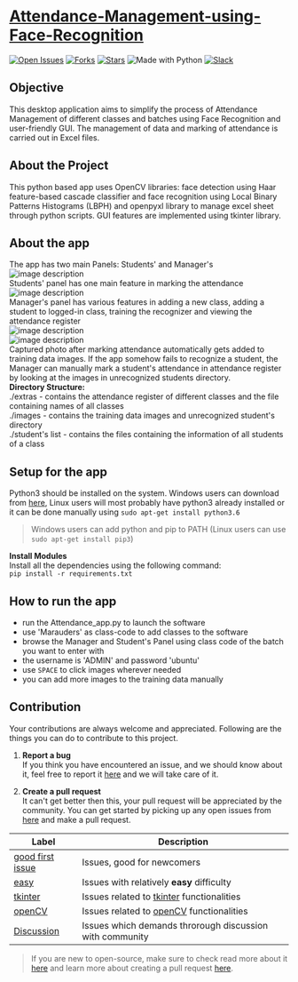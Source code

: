 
# [Attendance-Management-using-Face-Recognition](https://github.com/Marauders-9998/Attendance-Management-using-Face-Recognition)


[![Open Issues](https://img.shields.io/github/issues/Marauders-9998/Attendance-Management-using-Face-Recognition?style=for-the-badge&logo=github)](https://github.com/Marauders-9998/Attendance-Management-using-Face-Recognition/issues)  [![Forks](https://img.shields.io/github/forks/Marauders-9998/Attendance-Management-using-Face-Recognition?style=for-the-badge&logo=github)](https://github.com/Marauders-9998/Attendance-Management-using-Face-Recognition/network/members)  [![Stars](https://img.shields.io/github/stars/Marauders-9998/Attendance-Management-using-Face-Recognition?style=for-the-badge&logo=reverbnation)](https://github.com/Marauders-9998/Attendance-Management-using-Face-Recognition/stargazers)   ![Made with Python](https://img.shields.io/badge/Made%20with-Python-blueviolet?style=for-the-badge&logo=python)   [![Slack](https://img.shields.io/badge/Slack-Chat-informational?style=for-the-badge&logo=slack)](https://join.slack.com/t/marauders9998/shared_invite/enQtODkwNTgxMTAxNTIwLTJhOWFhNzQwYjU3MTUwN2Y5NmZmN2VjMTc4NDA1MGRjZmIzNWEzZDU0ODZjNjE3NjkzNzk4ZmI1ZGFiOGE2NzQ)

## Objective
This desktop application aims to simplify the process of Attendance Management of different classes and batches using Face Recognition and user-friendly GUI. The management of data and marking of attendance is carried out in Excel files.

## About the Project
This python based app uses OpenCV libraries: face detection using Haar feature-based cascade classifier and face recognition using Local Binary Patterns Histograms (LBPH) and openpyxl library to manage excel sheet through python scripts. GUI features are implemented using tkinter library.

## About the app
The app has two main Panels: Students' and Manager's
<br/>
![image description](https://lh3.googleusercontent.com/k8wLf41-IzIm5AiUo8G44IrBsLKKKtzKUqnoNiOGEo7KHox6ky9YpiaZbBplw0lLOYrHBiZLzMm8 "Welcome Page")
<br/>
Students' panel has one main feature in marking the attendance
<br/>
![image description](https://lh3.googleusercontent.com/Sq2hEKvJoPdtKrsYNakuKoBOF10utSc6nLyiKfQnVCy9DWG511sLHcIAY9MjV-WVP4hP3Sz1cOTG "Student Panel Page")
<br/>
Manager's panel has various features in adding a new class, adding a student to logged-in class, training the recognizer and viewing the attendance register
<br/>
![image description](https://lh3.googleusercontent.com/BQoRZ4yOKuiclxaVxreUeHHcSkekon_klQFP7HFB0BRFSSgMSdr_uV9jPcpCfa0QhnYzzpnn-ukh "Create a New Batch")
<br/>
![image description](https://lh3.googleusercontent.com/jK3Khh22Q1jehEnd6IDSnIq-jtYs3gjb15rvU-elyFAVb4cRTuVzIzvsY5e2N9xFjgSFvZ8oOe_H "Manager Panel Page")
<br/>
Captured photo after marking attendance automatically gets added to training data images. If the app somehow fails to recognize a student, the Manager can manually mark a student's attendance in attendance register by looking at the images in unrecognized students directory.
<br/>
**Directory Structure:**
<br/>
./extras - contains the attendance register of different classes and the file containing names of all classes
<br/>
./images - contains the training data images and unrecognized student's directory
<br/>
./student's list - contains the files containing the information of all students of a class

## Setup for the app
Python3 should be installed on the system.
Windows users can download from [here](https://www.python.org/downloads/), Linux users will most probably have python3 already installed or it can be done manually using `sudo apt-get install python3.6`
>Windows users can add python and pip to PATH (Linux users can use `sudo apt-get install pip3`)

**Install Modules**
<br>
Install all the dependencies using the following command: <br>
`pip install -r requirements.txt`

##  How to run the app
 - run the Attendance_app.py to launch the software
 - use 'Marauders' as class-code to add classes to the software
 - browse the Manager and Student's Panel using class code of the batch you want to enter with
 - the username is 'ADMIN' and password 'ubuntu'
 - use `SPACE` to click images wherever needed
 - you can add more images to the training data manually


## Contribution

 Your contributions are always welcome and appreciated. Following are the things you can do to contribute to this project.

 1. **Report a bug** <br>
 If you think you have encountered an issue, and we should know about it, feel free to report it [here](https://github.com/Marauders-9998/Attendance-Management-using-Face-Recognition/issues/new) and we will take care of it.

 2. **Create a pull request** <br>
It can't get better then this, your pull request will be appreciated by the community. You can get started by picking up any open issues from [here](https://github.com/Marauders-9998/Attendance-Management-using-Face-Recognition/issues) and make a pull request.
 
|Label| Description |
|--|--|
| [good first issue](https://github.com/Marauders-9998/Attendance-Management-using-Face-Recognition/labels/good%20first%20issue) | Issues, good for newcomers |
|[easy](https://github.com/Marauders-9998/Attendance-Management-using-Face-Recognition/labels/easy)|Issues with relatively **easy** difficulty|
|[tkinter](https://github.com/Marauders-9998/Attendance-Management-using-Face-Recognition/labels/tkinter)|Issues related to [tkinter](https://docs.python.org/3/library/tk.html) functionalities|
|[openCV](https://github.com/Marauders-9998/Attendance-Management-using-Face-Recognition/labels/openCV)|Issues related to [openCV](https://docs.opencv.org/master/) functionalities|
|[Discussion](https://github.com/Marauders-9998/Attendance-Management-using-Face-Recognition/labels/Discussion)|Issues which demands throrough discussion with community|


 > If you are new to open-source, make sure to check read more about it [here](https://www.digitalocean.com/community/tutorial_series/an-introduction-to-open-source) and learn more about creating a pull request [here](https://www.digitalocean.com/community/tutorials/how-to-create-a-pull-request-on-github).

